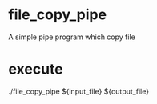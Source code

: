 # file_copy_pipe
A simple pipe program which copy file

# execute
./file_copy_pipe ${input_file} ${output_file}
